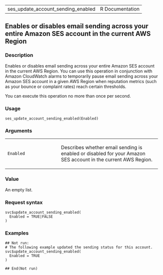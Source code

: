 <table style="width: 100%;">
<tbody>
<tr class="odd">
<td>ses_update_account_sending_enabled</td>
<td style="text-align: right;">R Documentation</td>
</tr>
</tbody>
</table>

## Enables or disables email sending across your entire Amazon SES account in the current AWS Region

### Description

Enables or disables email sending across your entire Amazon SES account
in the current AWS Region. You can use this operation in conjunction
with Amazon CloudWatch alarms to temporarily pause email sending across
your Amazon SES account in a given AWS Region when reputation metrics
(such as your bounce or complaint rates) reach certain thresholds.

You can execute this operation no more than once per second.

### Usage

    ses_update_account_sending_enabled(Enabled)

### Arguments

<table>
<colgroup>
<col style="width: 35%" />
<col style="width: 65%" />
</colgroup>
<tbody>
<tr class="odd">
<td><code
id="ses_update_account_sending_enabled_:_Enabled">Enabled</code></td>
<td><p>Describes whether email sending is enabled or disabled for your
Amazon SES account in the current AWS Region.</p></td>
</tr>
</tbody>
</table>

### Value

An empty list.

### Request syntax

    svc$update_account_sending_enabled(
      Enabled = TRUE|FALSE
    )

### Examples

    ## Not run: 
    # The following example updated the sending status for this account.
    svc$update_account_sending_enabled(
      Enabled = TRUE
    )

    ## End(Not run)

